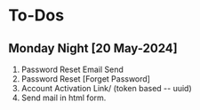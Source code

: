 # To-Dos 
## Monday Night [20 May-2024]
1. Password Reset Email Send
2. Password Reset [Forget Password]
3. Account Activation Link/ (token based -- uuid)
4. Send mail in html form.
